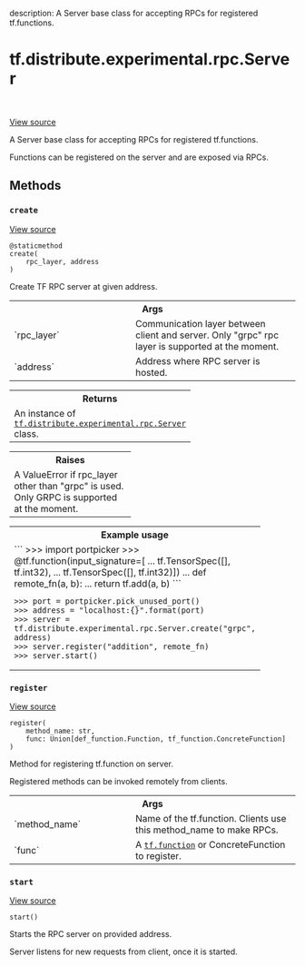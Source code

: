 description: A Server base class for accepting RPCs for registered tf.functions.

<div itemscope itemtype="http://developers.google.com/ReferenceObject">
<meta itemprop="name" content="tf.distribute.experimental.rpc.Server" />
<meta itemprop="path" content="Stable" />
<meta itemprop="property" content="create"/>
<meta itemprop="property" content="register"/>
<meta itemprop="property" content="start"/>
</div>

# tf.distribute.experimental.rpc.Server

<!-- Insert buttons and diff -->

<table class="tfo-notebook-buttons tfo-api nocontent" align="left">

</table>

<a target="_blank" class="external" href="/code/stable/tensorflow/python/distribute/experimental/rpc/rpc_ops.py">View source</a>



A Server base class for accepting RPCs for registered tf.functions.

<!-- Placeholder for "Used in" -->

Functions can be registered on the server and are exposed via RPCs.

## Methods

<h3 id="create"><code>create</code></h3>

<a target="_blank" class="external" href="/code/stable/tensorflow/python/distribute/experimental/rpc/rpc_ops.py">View source</a>

<pre class="devsite-click-to-copy prettyprint lang-py tfo-signature-link">
<code>@staticmethod</code>
<code>create(
    rpc_layer, address
)
</code></pre>

Create TF RPC server at given address.


<!-- Tabular view -->
 <table class="responsive fixed orange">
<colgroup><col width="214px"><col></colgroup>
<tr><th colspan="2">Args</th></tr>

<tr>
<td>
`rpc_layer`
</td>
<td>
Communication layer between client and server. Only "grpc" rpc
layer is supported at the moment.
</td>
</tr><tr>
<td>
`address`
</td>
<td>
Address where RPC server is hosted.
</td>
</tr>
</table>



<!-- Tabular view -->
 <table class="responsive fixed orange">
<colgroup><col width="214px"><col></colgroup>
<tr><th colspan="2">Returns</th></tr>
<tr class="alt">
<td colspan="2">
An instance of <a href="../../../../tf/distribute/experimental/rpc/Server.md"><code>tf.distribute.experimental.rpc.Server</code></a> class.
</td>
</tr>

</table>



<!-- Tabular view -->
 <table class="responsive fixed orange">
<colgroup><col width="214px"><col></colgroup>
<tr><th colspan="2">Raises</th></tr>
<tr class="alt">
<td colspan="2">
A ValueError if rpc_layer other than "grpc" is used. Only GRPC
is supported at the moment.
</td>
</tr>

</table>



<!-- Tabular view -->
 <table class="responsive fixed orange">
<colgroup><col width="214px"><col></colgroup>
<tr><th colspan="2">Example usage</th></tr>
<tr class="alt">
<td colspan="2">
```
>>> import portpicker
>>> @tf.function(input_signature=[
...      tf.TensorSpec([], tf.int32),
...      tf.TensorSpec([], tf.int32)])
... def remote_fn(a, b):
...   return tf.add(a, b)
```

```
>>> port = portpicker.pick_unused_port()
>>> address = "localhost:{}".format(port)
>>> server = tf.distribute.experimental.rpc.Server.create("grpc", address)
>>> server.register("addition", remote_fn)
>>> server.start()
```
</td>
</tr>

</table>



<h3 id="register"><code>register</code></h3>

<a target="_blank" class="external" href="/code/stable/tensorflow/python/distribute/experimental/rpc/rpc_ops.py">View source</a>

<pre class="devsite-click-to-copy prettyprint lang-py tfo-signature-link">
<code>register(
    method_name: str,
    func: Union[def_function.Function, tf_function.ConcreteFunction]
)
</code></pre>

Method for registering tf.function on server.

Registered methods can be invoked remotely from clients.

<!-- Tabular view -->
 <table class="responsive fixed orange">
<colgroup><col width="214px"><col></colgroup>
<tr><th colspan="2">Args</th></tr>

<tr>
<td>
`method_name`
</td>
<td>
Name of the tf.function. Clients use this method_name to make
RPCs.
</td>
</tr><tr>
<td>
`func`
</td>
<td>
A <a href="../../../../tf/function.md"><code>tf.function</code></a> or ConcreteFunction to register.
</td>
</tr>
</table>



<h3 id="start"><code>start</code></h3>

<a target="_blank" class="external" href="/code/stable/tensorflow/python/distribute/experimental/rpc/rpc_ops.py">View source</a>

<pre class="devsite-click-to-copy prettyprint lang-py tfo-signature-link">
<code>start()
</code></pre>

Starts the RPC server on provided address.

Server listens for new requests from client, once it is started.



